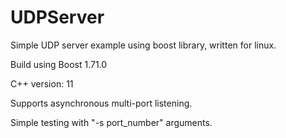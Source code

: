 # UDPServer
Simple UDP server example using boost library, written for linux.

Build using Boost 1.71.0

C++ version: 11

Supports asynchronous multi-port listening.

Simple testing with "-s port_number" arguments.
